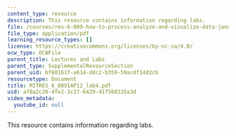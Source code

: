 ```yaml
---
content_type: resource
description: This resource contains information regarding labs.
file: /courses/res-6-009-how-to-process-analyze-and-visualize-data-january-iap-2012/a78a2c264fe23c37642941f568335a3d_MITRES_6_009IAP12_lab4.pdf
file_type: application/pdf
learning_resource_types: []
license: https://creativecommons.org/licenses/by-nc-sa/4.0/
ocw_type: OCWFile
parent_title: Lectures and Labs
parent_type: SupplementalResourceSection
parent_uid: bf60161f-a614-ddc2-b359-59acdf14d2cb
resourcetype: Document
title: MITRES_6_009IAP12_lab4.pdf
uid: a78a2c26-4fe2-3c37-6429-41f568335a3d
video_metadata:
  youtube_id: null
---
```

This resource contains information regarding labs.
